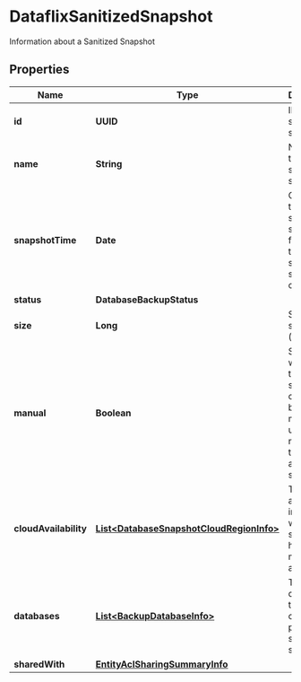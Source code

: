 

# DataflixSanitizedSnapshot

Information about a Sanitized Snapshot

## Properties

Name | Type | Description | Notes
------------ | ------------- | ------------- | -------------
**id** | **UUID** | ID of the sanitized snapshot |  [optional]
**name** | **String** | Name of the sanitized snapshot |  [optional]
**snapshotTime** | **Date** | Capture time of the source snapshot from which this sanitized snapshot is created |  [optional]
**status** | **DatabaseBackupStatus** |  |  [optional]
**size** | **Long** | Size of this snapshot (in bytes) |  [optional]
**manual** | **Boolean** | Specifies whether this snapshot is created based on a manual user request or through an automated schedule |  [optional]
**cloudAvailability** | [**List&lt;DatabaseSnapshotCloudRegionInfo&gt;**](DatabaseSnapshotCloudRegionInfo.md) | The cloud and region information where this snapshot has been made available at |  [optional]
**databases** | [**List&lt;BackupDatabaseInfo&gt;**](BackupDatabaseInfo.md) | The databases that are captured as part of the source snapshot |  [optional]
**sharedWith** | [**EntityAclSharingSummaryInfo**](EntityAclSharingSummaryInfo.md) |  |  [optional]



